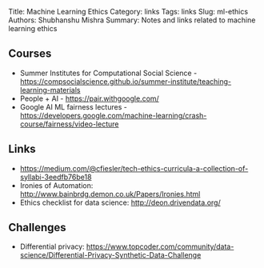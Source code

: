 Title: Machine Learning Ethics
Category: links
Tags: links
Slug: ml-ethics
Authors: Shubhanshu Mishra
Summary: Notes and links related to machine learning ethics

## Courses

* Summer Institutes for Computational Social Science - https://compsocialscience.github.io/summer-institute/teaching-learning-materials
* People + AI - https://pair.withgoogle.com/
* Google AI ML fairness lectures - https://developers.google.com/machine-learning/crash-course/fairness/video-lecture

## Links

* https://medium.com/@cfiesler/tech-ethics-curricula-a-collection-of-syllabi-3eedfb76be18
* Ironies of Automation: http://www.bainbrdg.demon.co.uk/Papers/Ironies.html
* Ethics checklist for data science: http://deon.drivendata.org/

## Challenges

* Differential privacy: https://www.topcoder.com/community/data-science/Differential-Privacy-Synthetic-Data-Challenge

